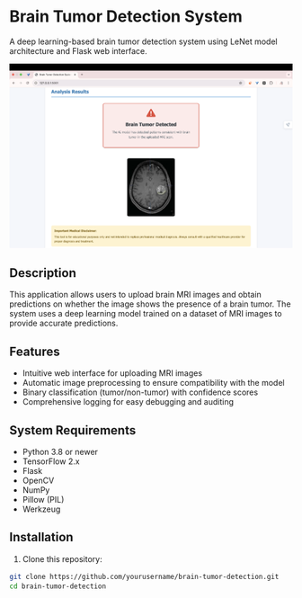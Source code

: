 # Brain Tumor Detection System

A deep learning-based brain tumor detection system using LeNet model architecture and Flask web interface.

![Brain Tumor Detection System](screenshot.png)

## Description

This application allows users to upload brain MRI images and obtain predictions on whether the image shows the presence of a brain tumor. The system uses a deep learning model trained on a dataset of MRI images to provide accurate predictions.

## Features

- Intuitive web interface for uploading MRI images
- Automatic image preprocessing to ensure compatibility with the model
- Binary classification (tumor/non-tumor) with confidence scores
- Comprehensive logging for easy debugging and auditing

## System Requirements

- Python 3.8 or newer
- TensorFlow 2.x
- Flask
- OpenCV
- NumPy
- Pillow (PIL)
- Werkzeug

## Installation

1. Clone this repository:
```bash
git clone https://github.com/yourusername/brain-tumor-detection.git
cd brain-tumor-detection
